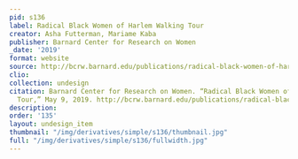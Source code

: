 ```yaml
---
pid: s136
label: Radical Black Women of Harlem Walking Tour
creator: Asha Futterman, Mariame Kaba
publisher: Barnard Center for Research on Women
_date: '2019'
format: website
source: http://bcrw.barnard.edu/publications/radical-black-women-of-harlem-walking-tour/
clio:
collection: undesign
citation: Barnard Center for Research on Women. “Radical Black Women of Harlem Walking
  Tour,” May 9, 2019. http://bcrw.barnard.edu/publications/radical-black-women-of-harlem-walking-tour/.
description:
order: '135'
layout: undesign_item
thumbnail: "/img/derivatives/simple/s136/thumbnail.jpg"
full: "/img/derivatives/simple/s136/fullwidth.jpg"
---
```

